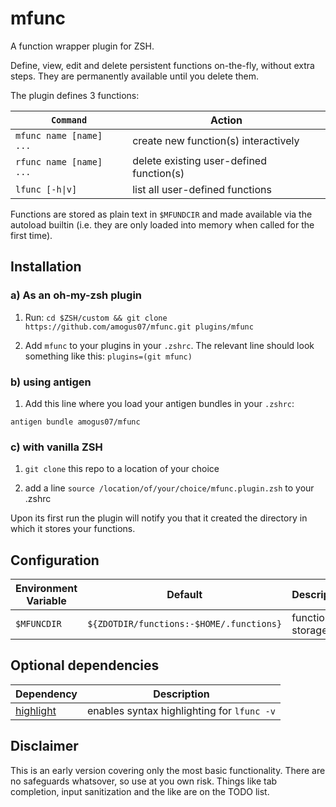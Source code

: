 # mfunc

A function wrapper plugin for ZSH.

Define, view, edit and delete persistent functions on-the-fly, without extra steps. They are permanently available until you
delete them.

The plugin defines 3 functions:

| `Command`               | Action
|-------------------------|-----------------------------------------
| `mfunc name [name] ...` | create new function(s) interactively
| `rfunc name [name] ...` | delete existing user-defined function(s)
| `lfunc [-h\|v]`         | list all user-defined functions

Functions are stored as plain text in `$MFUNDCIR` and made available via
the autoload builtin (i.e. they are only loaded into memory when called for the
first time).

## Installation

### a) As an oh-my-zsh plugin
1. Run:
`cd $ZSH/custom && git clone https://github.com/amogus07/mfunc.git plugins/mfunc`

2. Add `mfunc` to your plugins in your `.zshrc`. The relevant line should
look something like this:
`plugins=(git mfunc)`

### b) using antigen
1. Add this line where you load your antigen bundles in your `.zshrc`:

`antigen bundle amogus07/mfunc`
### c) with vanilla ZSH
1. `git clone` this repo to a location of your choice

2. add a line `source /location/of/your/choice/mfunc.plugin.zsh` to your .zshrc

Upon its first run the plugin will notify you that it created the directory in
which it stores your functions.

## Configuration

| Environment Variable | Default                                  | Description 
|----------------------|------------------------------------------|------------------
| `$MFUNCDIR`          | `${ZDOTDIR/functions:-$HOME/.functions}` | functions storage

## Optional dependencies

| Dependency                          | Description
|-------------------------------------|-----------------------------------------------------------
| [highlight](https://repology.org/project/highlight) | enables syntax highlighting for `lfunc -v`

## Disclaimer

This is an early version covering only the most basic functionality. There are
no safeguards whatsover, so use at you own risk. Things like tab completion, 
input sanitization and the like are on the TODO list.
